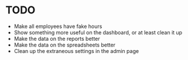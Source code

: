 TODO
====

- Make all employees have fake hours
- Show something more useful on the dashboard, or at least clean it up
- Make the data on the reports better
- Make the data on the spreadsheets better
- Clean up the extraneous settings in the admin page
